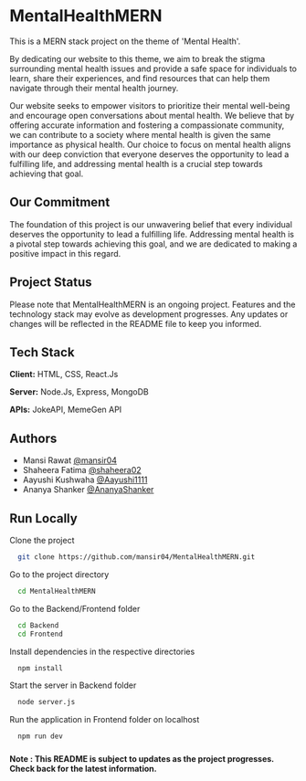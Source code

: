 # MentalHealthMERN

This is a MERN stack project on the theme of 'Mental Health'.  

By dedicating our website to this theme, we aim to break the stigma surrounding mental health issues and provide a safe space for individuals to learn, share their experiences, and find resources that can help them navigate through their mental health journey.

Our website seeks to empower visitors to prioritize their mental well-being and encourage open conversations about mental health. We believe that by offering accurate information and fostering a compassionate community, we can contribute to a society where mental health is given the same importance as physical health. Our choice to focus on mental health aligns with our deep conviction that everyone deserves the opportunity to lead a fulfilling life, and addressing mental health is a crucial step towards achieving that goal. 
 
## Our Commitment

The foundation of this project is our unwavering belief that every individual deserves the opportunity to lead a fulfilling life. Addressing mental health is a pivotal step towards achieving this goal, and we are dedicated to making a positive impact in this regard.

## Project Status

Please note that MentalHealthMERN is an ongoing project. Features and the technology stack may evolve as development progresses. Any updates or changes will be reflected in the README file to keep you informed.
## Tech Stack

**Client:** HTML, CSS, React.Js

**Server:** Node.Js, Express, MongoDB

**APIs:** JokeAPI, MemeGen API

## Authors

- Mansi Rawat [@mansir04](https://github.com/mansir04)
- Shaheera Fatima [@shaheera02](https://github.com/shaheera02)
- Aayushi Kushwaha [@Aayushi1111](https://github.com/Aayushi1111)
- Ananya Shanker [@AnanyaShanker](https://github.com/AnanyaShanker)

## Run Locally

Clone the project

```bash
  git clone https://github.com/mansir04/MentalHealthMERN.git
```

Go to the project directory

```bash
  cd MentalHealthMERN
```

Go to the Backend/Frontend folder

```bash
  cd Backend
  cd Frontend
```

Install dependencies in the respective directories

```bash
  npm install
```

Start the server in Backend folder

```bash
  node server.js
```

Run the application in Frontend folder on localhost

```bash
  npm run dev
```

###

#### Note : This README is subject to updates as the project progresses. Check back for the latest information.
